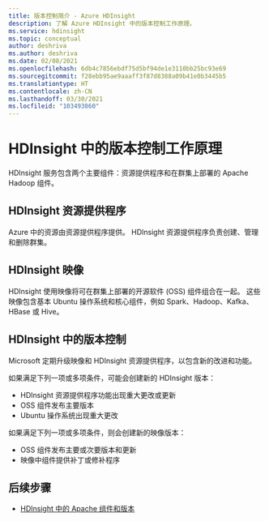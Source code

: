 ```yaml
---
title: 版本控制简介 - Azure HDInsight
description: 了解 Azure HDInsight 中的版本控制工作原理。
ms.service: hdinsight
ms.topic: conceptual
author: deshriva
ms.author: deshriva
ms.date: 02/08/2021
ms.openlocfilehash: 6db4c7856ebdf75d5bf94de1e3110bb25bc93e69
ms.sourcegitcommit: f28ebb95ae9aaaff3f87d8388a09b41e0b3445b5
ms.translationtype: HT
ms.contentlocale: zh-CN
ms.lasthandoff: 03/30/2021
ms.locfileid: "103493860"
---
```

# <a name="how-versioning-works-in-hdinsight"></a>HDInsight 中的版本控制工作原理

HDInsight 服务包含两个主要组件：资源提供程序和在群集上部署的 Apache Hadoop 组件。 

## <a name="hdinsight-resource-provider"></a>HDInsight 资源提供程序

Azure 中的资源由资源提供程序提供。 HDInsight 资源提供程序负责创建、管理和删除群集。

## <a name="hdinsight-images"></a>HDInsight 映像

HDInsight 使用映像将可在群集上部署的开源软件 (OSS) 组件组合在一起。 这些映像包含基本 Ubuntu 操作系统和核心组件，例如 Spark、Hadoop、Kafka、HBase 或 Hive。

## <a name="versioning-in-hdinsight"></a>HDInsight 中的版本控制

Microsoft 定期升级映像和 HDInsight 资源提供程序，以包含新的改进和功能。

如果满足下列一项或多项条件，可能会创建新的 HDInsight 版本：

- HDInsight 资源提供程序功能出现重大更改或更新
- OSS 组件发布主要版本
- Ubuntu 操作系统出现重大更改

如果满足下列一项或多项条件，则会创建新的映像版本：

- OSS 组件发布主要或次要版本和更新
- 映像中组件提供补丁或修补程序

## <a name="next-steps"></a>后续步骤

- [HDInsight 中的 Apache 组件和版本](./hdinsight-component-versioning.md)
